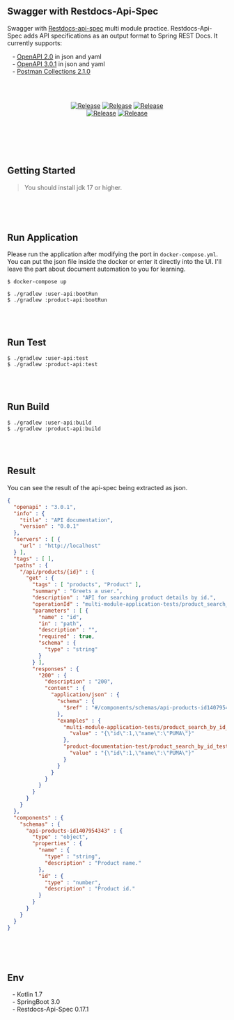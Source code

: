 ## Swagger with Restdocs-Api-Spec

Swagger with [Restdocs-api-spec]((https://github.com/ePages-de/restdocs-api-spec)) multi module practice. Restdocs-Api-Spec adds API specifications as an output format to Spring REST Docs. It currently supports:

&nbsp;&nbsp; - [OpenAPI 2.0](https://github.com/OAI/OpenAPI-Specification/blob/main/versions/2.0.md) in json and yaml <br/>
&nbsp;&nbsp; - [OpenAPI 3.0.1](https://github.com/OAI/OpenAPI-Specification/blob/main/versions/3.0.1.md) in json and yaml <br/>
&nbsp;&nbsp; - [Postman Collections 2.1.0](https://schema.postman.com/json/collection/v2.1.0/docs/index.html)

<br/><br/>

<div align="center">

[![Release](https://img.shields.io/badge/-%20🍃_Spring_Framework-brightgreen)](https://github.com/spring-projects/spring-framework)
[![Release](https://img.shields.io/badge/-📚_Restdocs-green)](https://github.com/spring-projects/spring-restdocs) [![Release](https://img.shields.io/badge/-%20Restdocs_Api_Spec-gray)](https://github.com/ePages-de/restdocs-api-spec)<br/>[![Release](https://img.shields.io/badge/-🐳Swagger_API/UI-blue)](https://hub.docker.com/r/swaggerapi/swagger-ui) [![Release](https://img.shields.io/badge/-🐳Swagger_API/Editor-blue)](https://hub.docker.com/r/swaggerapi/swagger-editor/)


</div>


<br/><br/><br/><br/>

## Getting Started

> You should install jdk 17 or higher. <br/>

<br/><br/><br/>

## Run Application

Please run the application after modifying the port in `docker-compose.yml`. You can put the json file inside the docker or enter it directly into the UI. I'll leave the part about document automation to you for learning.

````text
$ docker-compose up   

$ ./gradlew :user-api:bootRun
$ ./gradlew :product-api:bootRun
````

<br/><br/>

## Run Test

````text
$ ./gradlew :user-api:test
$ ./gradlew :product-api:test
````

<br/><br/>

## Run Build

````text
$ ./gradlew :user-api:build
$ ./gradlew :product-api:build
````

<br/><br/>

## Result

You can see the result of the api-spec being extracted as json.

````json
{
  "openapi" : "3.0.1",
  "info" : {
    "title" : "API documentation",
    "version" : "0.0.1"
  },
  "servers" : [ {
    "url" : "http://localhost"
  } ],
  "tags" : [ ],
  "paths" : {
    "/api/products/{id}" : {
      "get" : {
        "tags" : [ "products", "Product" ],
        "summary" : "Greets a user.",
        "description" : "API for searching product details by id.",
        "operationId" : "multi-module-application-tests/product_search_by_id_testproduct-documentation-test/product_search_by_id_test",
        "parameters" : [ {
          "name" : "id",
          "in" : "path",
          "description" : "",
          "required" : true,
          "schema" : {
            "type" : "string"
          }
        } ],
        "responses" : {
          "200" : {
            "description" : "200",
            "content" : {
              "application/json" : {
                "schema" : {
                  "$ref" : "#/components/schemas/api-products-id1407954343"
                },
                "examples" : {
                  "multi-module-application-tests/product_search_by_id_test" : {
                    "value" : "{\"id\":1,\"name\":\"PUMA\"}"
                  },
                  "product-documentation-test/product_search_by_id_test" : {
                    "value" : "{\"id\":1,\"name\":\"PUMA\"}"
                  }
                }
              }
            }
          }
        }
      }
    }
  },
  "components" : {
    "schemas" : {
      "api-products-id1407954343" : {
        "type" : "object",
        "properties" : {
          "name" : {
            "type" : "string",
            "description" : "Product name."
          },
          "id" : {
            "type" : "number",
            "description" : "Product id."
          }
        }
      }
    }
  }
}
````

<br/><br/><br/>

## Env

&nbsp;&nbsp; - Kotlin 1.7  <br/>
&nbsp;&nbsp; - SpringBoot 3.0 <br/>
&nbsp;&nbsp; - Restdocs-Api-Spec 0.17.1 <br/>

<br/>
